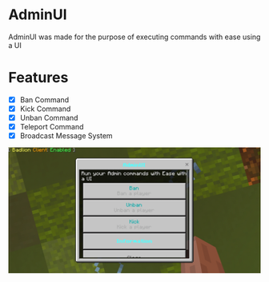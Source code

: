 # AdminUI
AdminUI was made for the purpose of executing commands with ease using a UI

# Features
- [X] Ban Command
- [X] Kick Command
- [X] Unban Command
- [X] Teleport Command
- [X] Broadcast Message System

![Alt text](/Media/Screenshot_20190908-191713.jpg?raw=true "AdminUI")
